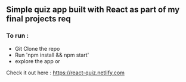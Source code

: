 ## Simple quiz app built with React as part of my final projects req
### To run :
- Git Clone the repo
- Run 'npm install && npm start'
- explore the app or 

Check it out here : https://react-quiz.netlify.com